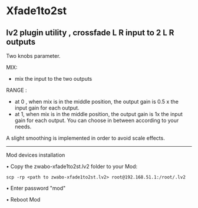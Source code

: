 #  Xfade1to2st
##  lv2 plugin utility , crossfade L R  input to 2 L R outputs

Two knobs parameter.

MIX:
- mix the input to the two outputs
 
RANGE :
- at 0 , when mix is in the middle position, the output gain is 0.5 x the input gain for each output.
- at 1,  when mix is in the middle position, the output gain is 1x the input gain for each output. You can choose in between according to your needs. 

A slight smoothing is implemented in order to avoid scale effects. 

--------------------------

Mod devices installation 

• Copy the zwabo-xfade1to2st.lv2 folder to your Mod: 
```
scp -rp <path to zwabo-xfade1to2st.lv2> root@192.168.51.1:/root/.lv2
```
• Enter password "mod"

• Reboot Mod
